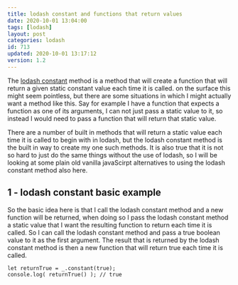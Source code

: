 ```yaml
---
title: lodash constant and functions that return values
date: 2020-10-01 13:04:00
tags: [lodash]
layout: post
categories: lodash
id: 713
updated: 2020-10-01 13:17:12
version: 1.2
---
```


The [lodash constant](https://lodash.com/docs/4.17.15#constant) method is a method that will create a function that will return a given static constant value each time it is called. on the surface this might seem pointless, but there are some situations in which I might actually want a method like this. Say for example I have a function that expects a function as one of its arguments, I can not just pass a static value to it, so instead I would need to pass a function that will return that static value.

There are a number of built in methods that will return a static value each time it is called to begin with in lodash, but the lodash constant method is the built in way to create my one such methods. It is also true that it is not so hard to just do the same things without the use of lodash, so I will be looking at some plain old vanilla javaScirpt alternatives to using the lodash constant method also here.

<!-- more -->

## 1 - lodash constant basic example

So the basic idea here is that I call the lodash constant method and a new function will be returned, when doing so I pass the lodash constant method a static value that I want the resulting function to return each time it is called. So I can call the lodash constant method and pass a true boolean value to it as the first argument. The result that is returned by the lodash constant method is then a new function that will return true each time it is called.

```
let returnTrue = _.constant(true);
console.log( returnTrue() ); // true
```
